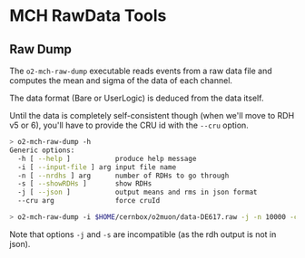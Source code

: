 <!-- doxy
\page refDetectorsMUONMCHRawTools Tools
/doxy -->

# MCH RawData Tools

## Raw Dump

The `o2-mch-raw-dump` executable reads events from a raw data file and computes
the mean and sigma of the data of each channel.

The data format (Bare or UserLogic) is deduced from the data itself.

Until the data is completely self-consistent though (when we'll move to RDH v5
or 6), you'll have to provide the CRU id with the `--cru` option.

```bash
> o2-mch-raw-dump -h
Generic options:
  -h [ --help ]           produce help message
  -i [ --input-file ] arg input file name
  -n [ --nrdhs ] arg      number of RDHs to go through
  -s [ --showRDHs ]       show RDHs
  -j [ --json ]           output means and rms in json format
  --cru arg               force cruId

> o2-mch-raw-dump -i $HOME/cernbox/o2muon/data-DE617.raw -j -n 10000 -cru 0
```

Note that options `-j` and `-s` are incompatible (as the rdh output is not in
json).
